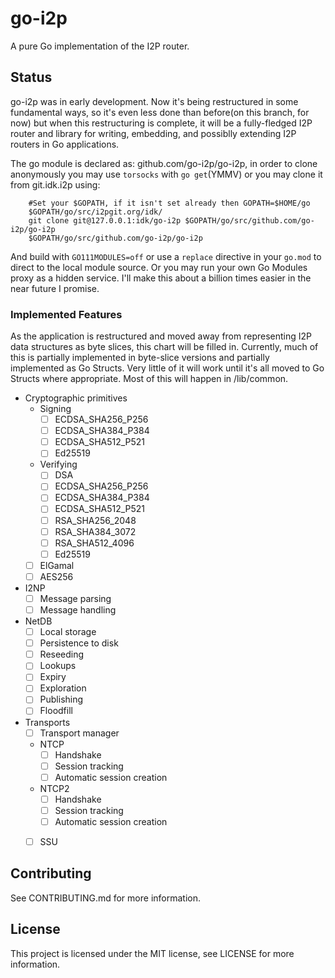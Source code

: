 # go-i2p

A pure Go implementation of the I2P router.

## Status

go-i2p was in early development. Now it's being restructured in some
fundamental ways, so it's even less done than before(on this branch, for now)
but when this restructuring is complete, it will be a fully-fledged I2P router
and library for writing, embedding, and possiblly extending I2P routers in Go
applications.

The go module is declared as: github.com/go-i2p/go-i2p, in order to clone
anonymously you may use `torsocks` with `go get`(YMMV) or you may clone
it from git.idk.i2p using:

        #Set your $GOPATH, if it isn't set already then GOPATH=$HOME/go
        $GOPATH/go/src/i2pgit.org/idk/
        git clone git@127.0.0.1:idk/go-i2p $GOPATH/go/src/github.com/go-i2p/go-i2p
        $GOPATH/go/src/github.com/go-i2p/go-i2p

And build with `GO111MODULES=off` or use a `replace` directive in your `go.mod`
to direct to the local module source. Or you may run your own Go Modules proxy as
a hidden service. I'll make this about a billion times easier in the near future I
promise.

### Implemented Features

As the application is restructured and moved away from representing I2P data
structures as byte slices, this chart will be filled in. Currently, much of
this is partially implemented in byte-slice versions and partially implemented
as Go Structs. Very little of it will work until it's all moved to Go Structs
where appropriate. Most of this will happen in /lib/common.

- Cryptographic primitives
  - Signing
    - [ ] ECDSA_SHA256_P256
    - [ ] ECDSA_SHA384_P384
    - [ ] ECDSA_SHA512_P521
    - [ ] Ed25519
  - Verifying
    - [ ] DSA
    - [ ] ECDSA_SHA256_P256
    - [ ] ECDSA_SHA384_P384
    - [ ] ECDSA_SHA512_P521
    - [ ] RSA_SHA256_2048
    - [ ] RSA_SHA384_3072
    - [ ] RSA_SHA512_4096
    - [ ] Ed25519
  - [ ] ElGamal
  - [ ] AES256
- I2NP
  - [ ] Message parsing
  - [ ] Message handling
- NetDB
  - [ ] Local storage
  - [ ] Persistence to disk
  - [ ] Reseeding
  - [ ] Lookups
  - [ ] Expiry
  - [ ] Exploration
  - [ ] Publishing
  - [ ] Floodfill
- Transports
  - [ ] Transport manager
  - NTCP
    - [ ] Handshake
    - [ ] Session tracking
    - [ ] Automatic session creation
  - NTCP2
    - [ ] Handshake
    - [ ] Session tracking
    - [ ] Automatic session creation
  - [ ] SSU


## Contributing

See CONTRIBUTING.md for more information.

## License

This project is licensed under the MIT license, see LICENSE for more information.
